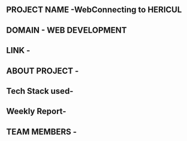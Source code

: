 ## PROJECT NAME -WebConnecting to HERICUL

## DOMAIN - WEB DEVELOPMENT



## LINK - 


## ABOUT PROJECT - 


## Tech Stack used-


## Weekly Report-


## TEAM MEMBERS -

